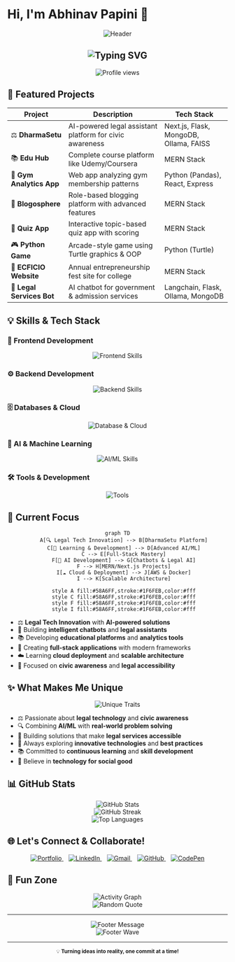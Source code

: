 # Hi, I'm Abhinav Papini 👋

<p align="center">
  <img src="https://capsule-render.vercel.app/api?type=waving&color=0:FF6B6B,25:4ECDC4,50:45B7D1,75:96CEB4,100:FECA57&height=250&section=header&text=Abhinav%20Papini&fontSize=60&fontAlign=50&fontAlignY=35&fontColor=ffffff&desc=Full-Stack%20Developer%20|%20Freelancer%20|%20AI%20Explorer&descAlign=50&descAlignY=55&descSize=20&animation=fadeIn" alt="Header" />
</p>

<h2 align="center">
  <img src="https://readme-typing-svg.herokuapp.com?font=Fira+Code&size=24&duration=3500&pause=800&color=FF6B6B,4ECDC4,45B7D1,96CEB4,FECA57&multiline=true&center=true&vCenter=true&width=700&height=100&lines=💻+Building+Tomorrow's+Solutions+Today;🎨+UI%2FUX+Design+Enthusiast;🤖+AI+%26+Legal+Tech+Innovator;🚀+Full-Stack+Development+Expert;✨+Transforming+Ideas+into+Digital+Reality" alt="Typing SVG" />
</h2>


<p align="center">
  <img src="https://komarev.com/ghpvc/?username=Abhinavpapini&style=for-the-badge&label=PROFILE+VIEWS&color=0e75b6" alt="Profile views" />
</p>

## 🚀 Featured Projects

<div align="center">

| Project | Description | Tech Stack |
|---------|-------------|------------|
| ⚖️ **DharmaSetu** | AI-powered legal assistant platform for civic awareness | Next.js, Flask, MongoDB, Ollama, FAISS |
| 📚 **Edu Hub** | Complete course platform like Udemy/Coursera | MERN Stack |
| 💪 **Gym Analytics App** | Web app analyzing gym membership patterns | Python (Pandas), React, Express |
| 📝 **Blogosphere** | Role-based blogging platform with advanced features | MERN Stack |
| 🧠 **Quiz App** | Interactive topic-based quiz app with scoring | MERN Stack |
| 🎮 **Python Game** | Arcade-style game using Turtle graphics & OOP | Python (Turtle) |
| 🎪 **ECFICIO Website** | Annual entrepreneurship fest site for college | MERN Stack |
| 🤖 **Legal Services Bot** | AI chatbot for government & admission services | Langchain, Flask, Ollama, MongoDB |

</div>

## 💡 Skills & Tech Stack

### 🎨 Frontend Development
<p align="center">
  <img src="https://skillicons.dev/icons?i=react,nextjs,js,ts,html,css,tailwind,materialui&perline=8&theme=dark" alt="Frontend Skills" />
</p>

### ⚙️ Backend Development
<p align="center">
  <img src="https://skillicons.dev/icons?i=nodejs,express,python,flask,java,cpp&perline=6&theme=dark" alt="Backend Skills" />
</p>

### 🗄️ Databases & Cloud
<p align="center">
  <img src="https://skillicons.dev/icons?i=mongodb,mysql,postgresql,docker,vercel,aws&perline=6&theme=dark" alt="Database & Cloud" />
</p>

### 🤖 AI & Machine Learning
<p align="center">
  <img src="https://skillicons.dev/icons?i=python,tensorflow,pytorch&perline=3&theme=dark" alt="AI/ML Skills" />
</p>

### 🛠️ Tools & Development
<p align="center">
  <img src="https://skillicons.dev/icons?i=git,github,vscode,postman&perline=4&theme=dark" alt="Tools" />
</p>

## 🎯 Current Focus

<div align="center">

```mermaid
graph TD
    A[🔍 Legal Tech Innovation] --> B[DharmaSetu Platform]
    C[📖 Learning & Development] --> D[Advanced AI/ML]
    C --> E[Full-Stack Mastery]
    F[🤖 AI Development] --> G[Chatbots & Legal AI]
    F --> H[MERN/Next.js Projects]
    I[☁️ Cloud & Deployment] --> J[AWS & Docker]
    I --> K[Scalable Architecture]
    
    style A fill:#58A6FF,stroke:#1F6FEB,color:#fff
    style C fill:#58A6FF,stroke:#1F6FEB,color:#fff
    style F fill:#58A6FF,stroke:#1F6FEB,color:#fff
    style I fill:#58A6FF,stroke:#1F6FEB,color:#fff
```

</div>

- ⚖️ **Legal Tech Innovation** with **AI-powered solutions**
- 🤖 Building **intelligent chatbots** and **legal assistants**
- 📚 Developing **educational platforms** and **analytics tools**
- 🚀 Creating **full-stack applications** with modern frameworks
- ☁️ Learning **cloud deployment** and **scalable architecture**
- 🎯 Focused on **civic awareness** and **legal accessibility**

## ✨ What Makes Me Unique

<div align="center">
  <img src="https://readme-typing-svg.herokuapp.com?font=Fira+Code&size=18&duration=2000&pause=500&color=FFA657&center=true&vCenter=true&width=500&lines=⚖️+Legal+Tech+Pioneer;🔍+AI+%26+Data+Analytics;🎯+Problem+Solver;🌟+Innovation+Driven;📚+Continuous+Learner;🤝+Community+Builder" alt="Unique Traits" />
</div>

- ⚖️ Passionate about **legal technology** and **civic awareness**
- 🔍 Combining **AI/ML** with **real-world problem solving**
- 🎯 Building solutions that make **legal services accessible**
- 🌟 Always exploring **innovative technologies** and **best practices**
- 📚 Committed to **continuous learning** and **skill development**
- 🤝 Believe in **technology for social good**

## 📊 GitHub Stats

<div align="center">
  <img src="https://github-readme-stats.vercel.app/api?username=Abhinavpapini&show_icons=true&theme=radical&hide_border=true&bg_color=0D1117&title_color=FF6B6B&icon_color=4ECDC4&text_color=FFFFFF&border_radius=10" alt="GitHub Stats" />
</div>

<div align="center">
  <img src="https://github-readme-streak-stats.herokuapp.com/?user=Abhinavpapini&theme=radical&hide_border=true&background=0D1117&ring=FF6B6B&fire=FECA57&currStreakLabel=4ECDC4&border_radius=10" alt="GitHub Streak" />
</div>

<div align="center">
  <img src="https://github-readme-stats.vercel.app/api/top-langs/?username=Abhinavpapini&layout=compact&theme=radical&hide_border=true&bg_color=0D1117&title_color=FF6B6B&text_color=FFFFFF&border_radius=10" alt="Top Languages" />
</div>

## 🌐 Let's Connect & Collaborate!

<div align="center">
  <p>
    <a href="https://google.com" target="_blank">
      <img src="https://img.shields.io/badge/Portfolio-FF5722?style=for-the-badge&logo=web&logoColor=white" alt="Portfolio" />
    </a>
    &nbsp;&nbsp;
    <a href="https://www.linkedin.com/in/abhinav-papini/" target="_blank">
      <img src="https://img.shields.io/badge/LinkedIn-0077B5?style=for-the-badge&logo=linkedin&logoColor=white" alt="LinkedIn" />
    </a>
    &nbsp;&nbsp;
    <a href="mailto:papiniabhinav@gmail.com" target="_blank">
      <img src="https://img.shields.io/badge/Gmail-D14836?style=for-the-badge&logo=gmail&logoColor=white" alt="Gmail" />
    </a>
    &nbsp;&nbsp;
    <a href="https://github.com/Abhinavpapini" target="_blank">
      <img src="https://img.shields.io/badge/GitHub-100000?style=for-the-badge&logo=github&logoColor=white" alt="GitHub" />
    </a>
    &nbsp;&nbsp;
    <a href="https://codepen.io/Abhinavpapini" target="_blank">
      <img src="https://img.shields.io/badge/CodePen-000000?style=for-the-badge&logo=codepen&logoColor=white" alt="CodePen" />
    </a>
  </p>
</div>

## 🎪 Fun Zone

<div align="center">
  <img src="https://github-readme-activity-graph.vercel.app/graph?username=Abhinavpapini&custom_title=Abhinav's%20Contribution%20Graph&bg_color=0D1117&color=FF6B6B&line=4ECDC4&point=FECA57&area=true&hide_border=true" alt="Activity Graph" />
</div>

<div align="center">
  <img src="https://quotes-github-readme.vercel.app/api?type=horizontal&theme=tokyonight" alt="Random Quote" />
</div>

---

<div align="center">
  <img src="https://readme-typing-svg.herokuapp.com?font=Fira+Code&size=16&duration=4000&pause=1000&color=58A6FF&center=true&vCenter=true&width=400&lines=⭐+Star+my+repositories!;🤝+Let's+build+something+amazing!;💡+Open+to+collaboration!" alt="Footer Message" />
</div>

<div align="center">
  <img src="https://capsule-render.vercel.app/api?type=waving&color=0:FF6B6B,25:4ECDC4,50:45B7D1,75:96CEB4,100:FECA57&height=120&section=footer&animation=fadeIn" alt="Footer Wave" />
</div>

---

<div align="center">
  <sub>💡 <strong>Turning ideas into reality, one commit at a time!</strong></sub>
</div>
